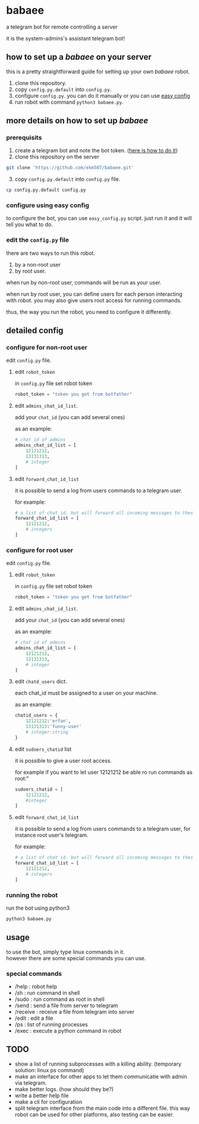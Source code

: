 # babaee
a telegram bot for remote controlling a server

it is the system-admins's assistant telegram bot!

## how to set up a _babaee_ on your server

this is a pretty straightforward guide for setting up your own *babaee* robot.

1. clone this repository.
2. copy `config.py.default` into `config.py`.
3. configure `config.py`. you can do it manually or you can use [easy config](#configure-using-easy-config)
3. run robot with command `python3 babaee.py`.

## more details on how to set up _babaee_

### prerequisits


1. create a telegram bot and note the bot token. ([here is how to do it](https://core.telegram.org/bots#3-how-do-i-create-a-bot))
2. clone this repository on the server

```bash
git clone 'https://github.com/ekm507/babaee.git'

```

3. copy `config.py.default` into `config.py` file.
```bash
cp config.py.default config.py
```

### configure using easy config

to configure the bot, you can use `easy_config.py` script. just run it and it will tell you what to do.

### edit the `config.py` file

there are two ways to run this robot.  
1. by a non-root user  
2. by root user.

when run by non-root user, commands will be run as your user.

when run by root user, you can define users for each person interacting with robot. you may also give users root access for running commands.

thus, the way you run the robot, you need to configure it differently.

detailed config
---

### configure for non-root user


edit `config.py` file.

1. edit `robot_token`

     in `config.py` file set robot token
    ```python
    robot_token = "token you get from botfather"
    ```

2. edit `admins_chat_id_list`.

    add your `chat_id` (you can add several ones)

    as an example:
    ```python
    # chat id of admins
    admins_chat_id_list = [
        12121212,
        13131313,
        # integer
    ]

    ```

3. edit `forward_chat_id_list`

    it is possible to send a log from users commands to a telegram user.

    for example:

    ```python
    # a list of chat id. bot will forward all incoming messages to these users.
    forward_chat_id_list = [
        12121212,
        # integers
    ]
    ```



### configure for root user

edit `config.py` file.

1. edit `robot_token`

     in `config.py` file set robot token
    ```python
    robot_token = "token you get from botfather"
    ```

2. edit `admins_chat_id_list`.

    add your `chat_id` (you can add several ones)

    as an example:
    ```python
    # chat id of admins
    admins_chat_id_list = [
        12121212,
        13131313,
        # integer
    ]

    ```

3. edit `chatd_users` dict.

    each chat_id must be assigned to a user on your machine.

    as an example:

    ```python
    chatid_users = {
        12121212:'erfan',
        13131313:'funny-user'
        # integer:string
    }
    ```

4. edit `sudoers_chatid` list

    it is possible to give a user root access.

    for example if you want to let user 12121212 be able ro run commands as root:"

    ```python
    sudoers_chatid = [
        12121212,
        #integer
    ]
    ```

5. edit `forward_chat_id_list`

    it is possible to send a log from users commands to a telegram user, for instance root user's telegram.

    for example:

    ```python
    # a list of chat id. bot will forward all incoming messages to these users.
    forward_chat_id_list = [
        12121212,
        # integers
    ]
    ```

### running the robot

run the bot using python3

``` bash
python3 babaee.py
```

## usage

to use the bot, simply type linux commands in it.  
however there are some special commands you can use.

### special commands

- /help : robot help
- /sh : run command in shell
- /sudo : run command as root in shell
- /send : send a file from server to telegram
- /receive : receive a file from telegram into server
- /edit : edit a file
- /ps : list of running processes
- /exec : execute a python command in robot

## TODO

- show a list of running subprocesses with a killing ability. (temporary solution: linux ps command)
- make an interface for other apps to let them communicatie with admin via telegram.
- make better logs. (how should they be?)
- write a better help file
- make a cli for configuration
- split telegram interface from the main code into a different file. this way robot can be used for other platforms, also testing can be easier.
